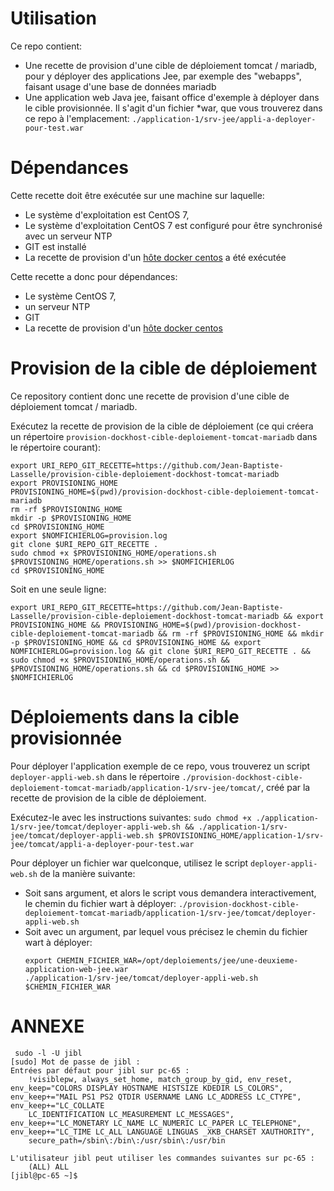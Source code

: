 # Utilisation

Ce repo contient:
* Une recette de provision d'une cible de déploiement tomcat / mariadb, pour y déployer des applications Jee, par exemple des "webapps", faisant usage d'une base de données mariadb
* Une application web Java jee, faisant office d'exemple à déployer dans le cible provisionnée. Il s'agit d'un fichier *war, que vous trouverez dans ce repo à l'emplacement:
`./application-1/srv-jee/appli-a-deployer-pour-test.war` 

# Dépendances 

Cette recette doit être exécutée sur une machine sur laquelle:

* Le système d'exploitation est CentOS 7,
* Le système d'exploitation CentOS 7 est configuré pour être synchronisé avec un serveur NTP
* GIT est installé
* La recette de provision d'un [hôte docker centos](https://github.com/Jean-Baptiste-Lasselle/provision-hote-docker-sur-centos) a été exécutée


Cette recette a donc pour dépendances:

* Le système CentOS 7,
* un serveur NTP
* GIT 
* La recette de provision d'un [hôte docker centos](https://github.com/Jean-Baptiste-Lasselle/provision-hote-docker-sur-centos)


# Provision de la cible de déploiement

Ce repository contient donc une recette de provision d'une cible de déploiement tomcat / mariadb.



Exécutez la recette de provision de la cible de déploiement (ce qui créera un répertoire `provision-dockhost-cible-deploiement-tomcat-mariadb` dans le répertoire courant):

```
export URI_REPO_GIT_RECETTE=https://github.com/Jean-Baptiste-Lasselle/provision-cible-deploiement-dockhost-tomcat-mariadb
export PROVISIONING_HOME
PROVISIONING_HOME=$(pwd)/provision-dockhost-cible-deploiement-tomcat-mariadb
rm -rf $PROVISIONING_HOME
mkdir -p $PROVISIONING_HOME
cd $PROVISIONING_HOME
export $NOMFICHIERLOG=provision.log
git clone $URI_REPO_GIT_RECETTE . 
sudo chmod +x $PROVISIONING_HOME/operations.sh
$PROVISIONING_HOME/operations.sh >> $NOMFICHIERLOG
cd $PROVISIONING_HOME
```

Soit en une seule ligne:
 
`export URI_REPO_GIT_RECETTE=https://github.com/Jean-Baptiste-Lasselle/provision-cible-deploiement-dockhost-tomcat-mariadb && export PROVISIONING_HOME && PROVISIONING_HOME=$(pwd)/provision-dockhost-cible-deploiement-tomcat-mariadb && rm -rf $PROVISIONING_HOME && mkdir -p $PROVISIONING_HOME && cd $PROVISIONING_HOME && export NOMFICHIERLOG=provision.log && git clone $URI_REPO_GIT_RECETTE . && sudo chmod +x $PROVISIONING_HOME/operations.sh && $PROVISIONING_HOME/operations.sh && cd $PROVISIONING_HOME >> $NOMFICHIERLOG`


# Déploiements dans la cible provisionnée


Pour déployer l'application exemple de ce repo, vous trouverez un script `deployer-appli-web.sh` dans le 
répertoire `./provision-dockhost-cible-deploiement-tomcat-mariadb/application-1/srv-jee/tomcat/`, créé par 
la recette de provision de la cible de déploiement.

Exécutez-le avec les instructions suivantes:
`sudo chmod +x ./application-1/srv-jee/tomcat/deployer-appli-web.sh && ./application-1/srv-jee/tomcat/deployer-appli-web.sh $PROVISIONING_HOME/application-1/srv-jee/tomcat/appli-a-deployer-pour-test.war`


Pour déployer un fichier war quelconque, utilisez le script `deployer-appli-web.sh` de la manière suivante:

* Soit sans argument, et alors le script vous demandera interactivement, le chemin du fichier wart à déployer:
  `./provision-dockhost-cible-deploiement-tomcat-mariadb/application-1/srv-jee/tomcat/deployer-appli-web.sh`
* Soit avec un argument, par lequel vous précisez le chemin du fichier wart à déployer:
  ```
  export CHEMIN_FICHIER_WAR=/opt/deploiements/jee/une-deuxieme-application-web-jee.war
  ./application-1/srv-jee/tomcat/deployer-appli-web.sh $CHEMIN_FICHIER_WAR
  ```



# ANNEXE

```
 sudo -l -U jibl
[sudo] Mot de passe de jibl : 
Entrées par défaut pour jibl sur pc-65 :
    !visiblepw, always_set_home, match_group_by_gid, env_reset, env_keep="COLORS DISPLAY HOSTNAME HISTSIZE KDEDIR LS_COLORS", env_keep+="MAIL PS1 PS2 QTDIR USERNAME LANG LC_ADDRESS LC_CTYPE", env_keep+="LC_COLLATE
    LC_IDENTIFICATION LC_MEASUREMENT LC_MESSAGES", env_keep+="LC_MONETARY LC_NAME LC_NUMERIC LC_PAPER LC_TELEPHONE", env_keep+="LC_TIME LC_ALL LANGUAGE LINGUAS _XKB_CHARSET XAUTHORITY",
    secure_path=/sbin\:/bin\:/usr/sbin\:/usr/bin

L'utilisateur jibl peut utiliser les commandes suivantes sur pc-65 :
    (ALL) ALL
[jibl@pc-65 ~]$

```